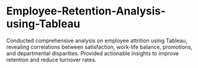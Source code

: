 # Employee-Retention-Analysis-using-Tableau
Conducted comprehensive analysis on employee attrition using Tableau, revealing correlations between satisfaction, work-life balance, promotions, and departmental disparities. Provided actionable insights to improve retention and reduce turnover rates.
